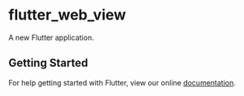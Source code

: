 # flutter_web_view

A new Flutter application.

## Getting Started

For help getting started with Flutter, view our online
[documentation](https://flutter.io/).
